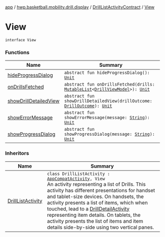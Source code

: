 [app](../../../index.md) / [hwp.basketball.mobility.drill.display](../../index.md) / [DrillListActivityContract](../index.md) / [View](.)

# View

`interface View`

### Functions

| Name | Summary |
|---|---|
| [hideProgressDialog](hide-progress-dialog.md) | `abstract fun hideProgressDialog(): `[`Unit`](https://kotlinlang.org/api/latest/jvm/stdlib/kotlin/-unit/index.html) |
| [onDrillsFetched](on-drills-fetched.md) | `abstract fun onDrillsFetched(drills: `[`MutableList`](https://kotlinlang.org/api/latest/jvm/stdlib/kotlin.collections/-mutable-list/index.html)`<`[`DrillViewModel`](../../../hwp.basketball.mobility.entitiy.drills/-drill-view-model/index.md)`>): `[`Unit`](https://kotlinlang.org/api/latest/jvm/stdlib/kotlin/-unit/index.html) |
| [showDrillDetailedView](show-drill-detailed-view.md) | `abstract fun showDrillDetailedView(drillOutcome: `[`DrillOutcome`](../../../hwp.basketball.mobility.entitiy.drills.outcomes/-drill-outcome/index.md)`): `[`Unit`](https://kotlinlang.org/api/latest/jvm/stdlib/kotlin/-unit/index.html) |
| [showErrorMessage](show-error-message.md) | `abstract fun showErrorMessage(message: `[`String`](https://kotlinlang.org/api/latest/jvm/stdlib/kotlin/-string/index.html)`): `[`Unit`](https://kotlinlang.org/api/latest/jvm/stdlib/kotlin/-unit/index.html) |
| [showProgressDialog](show-progress-dialog.md) | `abstract fun showProgressDialog(message: `[`String`](https://kotlinlang.org/api/latest/jvm/stdlib/kotlin/-string/index.html)`): `[`Unit`](https://kotlinlang.org/api/latest/jvm/stdlib/kotlin/-unit/index.html) |

### Inheritors

| Name | Summary |
|---|---|
| [DrillListActivity](../../-drill-list-activity/index.md) | `class DrillListActivity : `[`AppCompatActivity`](https://developer.android.com/reference/android/support/v7/app/AppCompatActivity.html)`, View`<br>An activity representing a list of Drills. This activity has different presentations for handset and tablet-size devices. On handsets, the activity presents a list of items, which when touched, lead to a [DrillDetailActivity](../../-drill-detail-activity/index.md) representing item details. On tablets, the activity presents the list of items and item details side-by-side using two vertical panes. |
